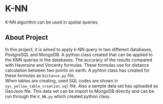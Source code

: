 # K-NN

K-NN algorithm can be used in spatial queries. 

## About Project
In this project, it is aimed to apply k-NN query in two different databases, PostgreSQL and MongoDB. A python class created that 
can be applied to the KNN queries in the databases. The accuracy of the results compared with Haversine and Vincenty formulas. 
These formulas use for distance calculation between two points on earth. A pyhton class has created for these formulas as `Distance.py` file. <br/>
When tables are creating, used SQL codes are shown in `nyc_yellow_table_creation.sql` file.
Also a sample data set has uploaded as GeoJson file. This data set can be import to MongoDB directly and can be run through the `K_NN.py` which created python class.
